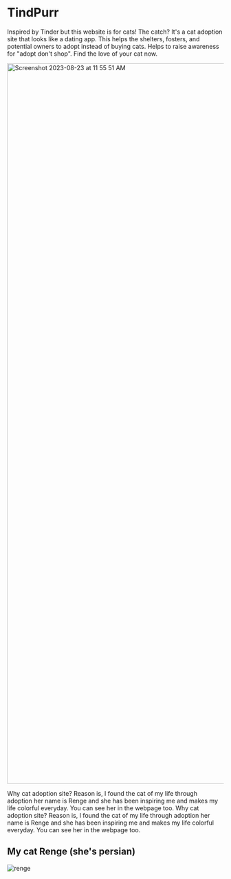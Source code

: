 # TindPurr
Inspired by Tinder but this website is for cats! The catch? It's a cat adoption site that looks like a dating app. This helps the shelters, fosters, and potential owners to adopt instead of buying cats. Helps to raise awareness for "adopt don't shop". Find the love of your cat now. 

<img width="1676" alt="Screenshot 2023-08-23 at 11 55 51 AM" src="https://github.com/michelletan03/TindPurr/assets/53888443/0f073e11-12cf-40fb-90c0-d7c1d35f5fda">


Why cat adoption site? Reason is, I found the cat of my life through adoption her name is Renge and she has been inspiring me and makes my life colorful everyday. You can see her in the webpage too.
Why cat adoption site? Reason is, I found the cat of my life through adoption her name is Renge and she has been inspiring me and makes my life colorful everyday. You can see her in the webpage too.

## My cat Renge (she's persian)
![renge](https://github.com/michelletan03/TindPurr/assets/53888443/223d1ab2-dabd-4b16-bae6-76a6d744cc02)
